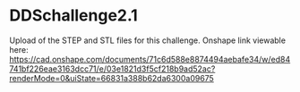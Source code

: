 # DDSchallenge2.1

Upload of the STEP and STL files for this challenge. Onshape link viewable here: https://cad.onshape.com/documents/71c6d588e8874494aebafe34/w/ed84741bf226eae3163dcc71/e/03e1821d3f5cf218b9ad52ac?renderMode=0&uiState=66831a388b62da6300a09675
